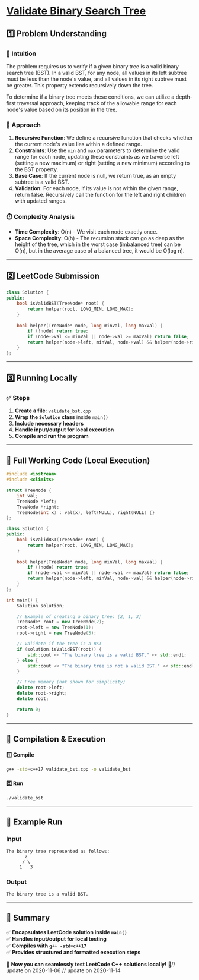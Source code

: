 # **[Validate Binary Search Tree](https://leetcode.com/problems/validate-binary-search-tree/description/)**  

## **1️⃣ Problem Understanding**  
### **📌 Intuition**  
The problem requires us to verify if a given binary tree is a valid binary search tree (BST). In a valid BST, for any node, all values in its left subtree must be less than the node's value, and all values in its right subtree must be greater. This property extends recursively down the tree. 

To determine if a binary tree meets these conditions, we can utilize a depth-first traversal approach, keeping track of the allowable range for each node's value based on its position in the tree.

### **🚀 Approach**  
1. **Recursive Function**: We define a recursive function that checks whether the current node's value lies within a defined range.
2. **Constraints**: Use the `min` and `max` parameters to determine the valid range for each node, updating these constraints as we traverse left (setting a new maximum) or right (setting a new minimum) according to the BST property.
3. **Base Case**: If the current node is null, we return true, as an empty subtree is a valid BST.
4. **Validation**: For each node, if its value is not within the given range, return false. Recursively call the function for the left and right children with updated ranges.

### **⏱️ Complexity Analysis**  
- **Time Complexity**: O(n) - We visit each node exactly once.
- **Space Complexity**: O(h) - The recursion stack can go as deep as the height of the tree, which in the worst case (imbalanced tree) can be O(n), but in the average case of a balanced tree, it would be O(log n).

---  

## **2️⃣ LeetCode Submission**  
```cpp
class Solution {
public:
    bool isValidBST(TreeNode* root) {
        return helper(root, LONG_MIN, LONG_MAX);
    }
    
    bool helper(TreeNode* node, long minVal, long maxVal) {
        if (!node) return true;
        if (node->val <= minVal || node->val >= maxVal) return false;
        return helper(node->left, minVal, node->val) && helper(node->right, node->val, maxVal);
    }
};
```  

---  

## **3️⃣ Running Locally**  
### **✅ Steps**  
1. **Create a file**: `validate_bst.cpp`  
2. **Wrap the `Solution` class** inside `main()`  
3. **Include necessary headers**  
4. **Handle input/output for local execution**  
5. **Compile and run the program**  

---  

## **📝 Full Working Code (Local Execution)**  
```cpp
#include <iostream>
#include <climits>

struct TreeNode {
    int val;
    TreeNode *left;
    TreeNode *right;
    TreeNode(int x) : val(x), left(NULL), right(NULL) {}
};

class Solution {
public:
    bool isValidBST(TreeNode* root) {
        return helper(root, LONG_MIN, LONG_MAX);
    }
    
    bool helper(TreeNode* node, long minVal, long maxVal) {
        if (!node) return true;
        if (node->val <= minVal || node->val >= maxVal) return false;
        return helper(node->left, minVal, node->val) && helper(node->right, node->val, maxVal);
    }
};

int main() {
    Solution solution;

    // Example of creating a binary tree: [2, 1, 3]
    TreeNode* root = new TreeNode(2);
    root->left = new TreeNode(1);
    root->right = new TreeNode(3);

    // Validate if the tree is a BST
    if (solution.isValidBST(root)) {
        std::cout << "The binary tree is a valid BST." << std::endl;
    } else {
        std::cout << "The binary tree is not a valid BST." << std::endl;
    }

    // Free memory (not shown for simplicity)
    delete root->left;
    delete root->right;
    delete root;

    return 0;
}
```  

---  

## **🔧 Compilation & Execution**  
#### **1️⃣ Compile**  
```bash
g++ -std=c++17 validate_bst.cpp -o validate_bst
```  

#### **2️⃣ Run**  
```bash
./validate_bst
```  

---  

## **🎯 Example Run**  
### **Input**  
```
The binary tree represented as follows:
       2
      / \
     1   3
```  
### **Output**  
```
The binary tree is a valid BST.
```  

---  

## **📌 Summary**  
✅ **Encapsulates LeetCode solution inside `main()`**  
✅ **Handles input/output for local testing**  
✅ **Compiles with `g++ -std=c++17`**  
✅ **Provides structured and formatted execution steps**  

🚀 **Now you can seamlessly test LeetCode C++ solutions locally!** 🚀// update on 2020-11-06
// update on 2020-11-14
